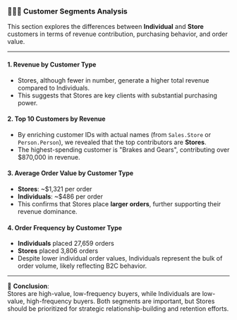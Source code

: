 ### 🧑‍🤝‍🧑 Customer Segments Analysis

This section explores the differences between **Individual** and **Store** customers in terms of revenue contribution, purchasing behavior, and order value.

---

#### 1. **Revenue by Customer Type**

- Stores, although fewer in number, generate a higher total revenue compared to Individuals.
- This suggests that Stores are key clients with substantial purchasing power.

#### 2. **Top 10 Customers by Revenue**

- By enriching customer IDs with actual names (from `Sales.Store` or `Person.Person`), we revealed that the top contributors are **Stores**.
- The highest-spending customer is "Brakes and Gears", contributing over $870,000 in revenue.

#### 3. **Average Order Value by Customer Type**

- **Stores**: ~$1,321 per order  
- **Individuals**: ~$486 per order  
- This confirms that Stores place **larger orders**, further supporting their revenue dominance.

#### 4. **Order Frequency by Customer Type**

- **Individuals** placed 27,659 orders  
- **Stores** placed 3,806 orders  
- Despite lower individual order values, Individuals represent the bulk of order volume, likely reflecting B2C behavior.

---

📝 **Conclusion**:  
Stores are high-value, low-frequency buyers, while Individuals are low-value, high-frequency buyers. Both segments are important, but Stores should be prioritized for strategic relationship-building and retention efforts.

